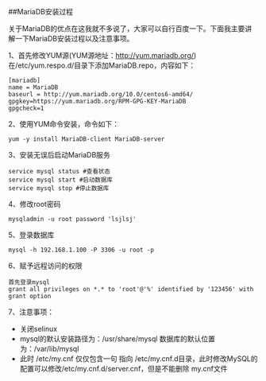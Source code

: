 ##MariaDB安装过程   

关于MariaDB的优点在这我就不多说了，大家可以自行百度一下。下面我主要讲解一下MariaDB安装过程以及注意事项。

1、首先修改YUM源(YUM源地址：http://yum.mariadb.org/) 在/etc/yum.respo.d/目录下添加MariaDB.repo，内容如下：
```
[mariadb]
name = MariaDB
baseurl = http://yum.mariadb.org/10.0/centos6-amd64/
gpgkey=https://yum.mariadb.org/RPM-GPG-KEY-MariaDB 
gpgcheck=1
```

2、使用YUM命令安装，命令如下：       
```
yum -y install MariaDB-client MariaDB-server
```

3、安装无误后启动MariaDB服务       
```
service mysql status #查看状态
service mysql start #启动数据库
service mysql stop #停止数据库
```

4、修改root密码 
```
mysqladmin -u root password 'lsjlsj'
```

5、登录数据库     
```
mysql -h 192.168.1.100 -P 3306 -u root -p
```

6、赋予远程访问的权限
```
首先登录mysql     
grant all privileges on *.* to 'root'@'%' identified by '123456' with grant option   
```

7、注意事项：       
* 关闭selinux    
* mysql的默认安装路径为：/usr/share/mysql 数据库的默认位置为：/var/lib/mysql    
* 此时 /etc/my.cnf 仅仅包含一句 指向 /etc/my.cnf.d目录，此时修改MySQL的配置可以修改/etc/my.cnf.d/server.cnf，但是不能删除 my.cnf文件





